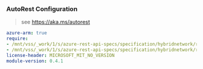 ### AutoRest Configuration

> see https://aka.ms/autorest

``` yaml
azure-arm: true
require:
- /mnt/vss/_work/1/s/azure-rest-api-specs/specification/hybridnetwork/resource-manager/readme.md
- /mnt/vss/_work/1/s/azure-rest-api-specs/specification/hybridnetwork/resource-manager/readme.go.md
license-header: MICROSOFT_MIT_NO_VERSION
module-version: 0.4.1

```
